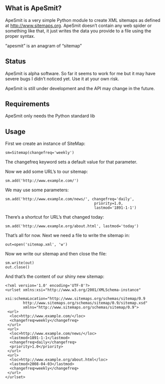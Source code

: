 ## What is ApeSmit?
ApeSmit is a very simple Python module to create XML sitemaps as defined at http://www.sitemaps.org. ApeSmit doesn’t contain any web spider or something like that, it just writes the data you provide to a file using the proper syntax.

“apesmit” is an anagram of “sitemap”

## Status
ApeSmit is alpha software. So far it seems to work for me but it may have severe bugs I didn’t noticed yet. Use it at your own risk.

ApeSmit is still under development and the API may change in the future.

## Requirements
ApeSmit only needs the Python standard lib

## Usage
First we create an instance of SiteMap:
```
sm=Sitemap(changefreq='weekly')
```
The changefreq keyword sets a default value for that parameter.

Now we add some URL’s to our sitemap:
```
sm.add('http://www.example.com/')
```
We may use some parameters:
```
sm.add('http://www.example.com/news/', changefreq='daily',
                                        priority=1.0,
                                        lastmod='1891-1-1')
```
There’s a shortcut for URL’s that changed today:
```
sm.add('http://www.example.org/about.html', lastmod='today')
```
That’s all for now. Next we need a file to write the sitemap in:
```
out=open('sitemap.xml', 'w')
```
Now we write our sitemap and then close the file:
```
sm.write(out)
out.close()
```
And that’s the content of our shiny new sitemap:
```
<?xml version='1.0' encoding='UTF-8'?>
<urlset xmlns:xsi="http://www.w3.org/2001/XMLSchema-instance"
        xsi:schemaLocation="http://www.sitemaps.org/schemas/sitemap/0.9
        http://www.sitemaps.org/schemas/sitemap/0.9/sitemap.xsd"
        xmlns="http://www.sitemaps.org/schemas/sitemap/0.9">
 <url>
  <loc>http://www.example.com/</loc>
  <changefreq>weekly</changefreq>
 </url>
 <url>
  <loc>http://www.example.com/news/</loc>
  <lastmod>1891-1-1</lastmod>
  <changefreq>daily</changefreq>
  <priority>1.0</priority>
 </url>
 <url>
  <loc>http://www.example.org/about.html</loc>
  <lastmod>2008-04-03</lastmod>
  <changefreq>weekly</changefreq>
 </url>
</urlset>
```
